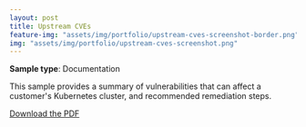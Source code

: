 ```yaml
---
layout: post
title: Upstream CVEs
feature-img: "assets/img/portfolio/upstream-cves-screenshot-border.png"
img: "assets/img/portfolio/upstream-cves-screenshot.png"
---
```


**Sample type**: Documentation

This sample provides a summary of vulnerabilities that can affect a customer's Kubernetes cluster, and recommended remediation steps. 

<a href="https://raw.githubusercontent.com/bunnnnnnn/bunnnnnnn.github.io/main/_portfolio/vmware-cve.pdf" download>Download the PDF</a>
